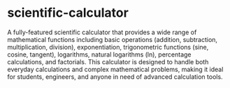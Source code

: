 # scientific-calculator
A fully-featured scientific calculator that provides a wide range of mathematical functions including basic operations (addition, subtraction, multiplication, division), exponentiation, trigonometric functions (sine, cosine, tangent), logarithms, natural logarithms (ln), percentage calculations, and factorials. This calculator is designed to handle both everyday calculations and complex mathematical problems, making it ideal for students, engineers, and anyone in need of advanced calculation tools.
